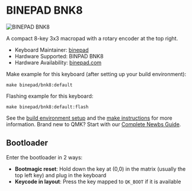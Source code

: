# BINEPAD BNK8

![BINEPAD BNK8](https://i.imgur.com/HFIZg48h.jpeg)

A compact 8-key 3x3 macropad with a rotary encoder at the top right.

* Keyboard Maintainer: [binepad](https://github.com/binepad)
* Hardware Supported: BINPAD BNK8
* Hardware Availability: [binepad.com](https://binepad.com/products/bnk8)

Make example for this keyboard (after setting up your build environment):

    make binepad/bnk8:default

Flashing example for this keyboard:

    make binepad/bnk8:default:flash

See the [build environment setup](https://docs.qmk.fm/#/getting_started_build_tools) and the [make instructions](https://docs.qmk.fm/#/getting_started_make_guide) for more information. Brand new to QMK? Start with our [Complete Newbs Guide](https://docs.qmk.fm/#/newbs).

## Bootloader

Enter the bootloader in 2 ways:

* **Bootmagic reset**: Hold down the key at (0,0) in the matrix (usually the top left key) and plug in the keyboard
* **Keycode in layout**: Press the key mapped to `QK_BOOT` if it is available
